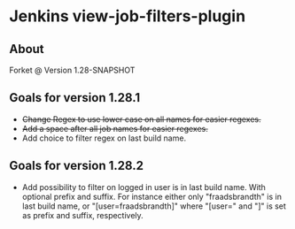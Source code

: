 # Jenkins view-job-filters-plugin

## About
Forket @ Version 1.28-SNAPSHOT

## Goals for version 1.28.1
* ~~Change Regex to use lower case on all names for easier regexes.~~
* ~~Add a space after all job names for easier regexes.~~
* Add choice to filter regex on last build name.

## Goals for version 1.28.2
* Add possibility to filter on logged in user is in last build name. With optional prefix and suffix. For instance either only "fraadsbrandth" is in last build name, or "[user=fraadsbrandth]" where "[user=" and "]" is set as prefix and suffix, respectively.
